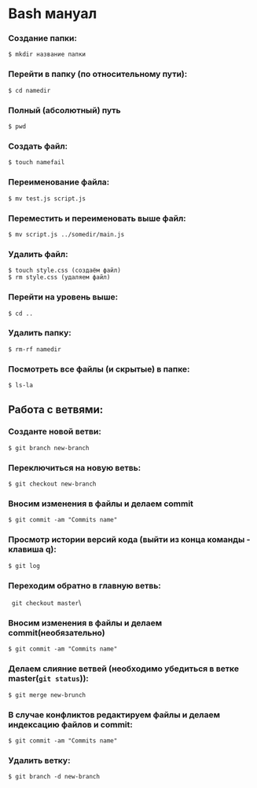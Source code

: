 # Bash мануал

### Создание папки:

`$ mkdir название папки`


### Перейти в папку (по относительному пути):

`$ cd namedir`

### Полный (абсолютный) путь

`$ pwd`

### Создать файл:

`$ touch namefail`

### Переименование файла:

`$ mv test.js script.js`

### Переместить и переименовать выше файл:

`$ mv script.js ../somedir/main.js`

### Удалить файл:
```
$ touch style.css (создаём файл)
$ rm style.css (удаляем файл)
```

### Перейти на уровень выше:

`$ cd ..`

### Удалить папку:

`$ rm-rf namedir`

### Посмотреть все файлы (и скрытые) в папке:

`$ ls-la`

## Работа с ветвями:

### Созданте новой ветви:

`$ git branch new-branch`

### Переключиться на новую ветвь:

`$ git checkout new-branch`

### Вносим изменения в файлы и делаем commit

`$ git commit -am "Commits name"`

### Просмотр истории версий кода (выйти из конца команды - клавиша q):

`$ git log`

### Переходим обратно в главную ветвь:

` git checkout master`\

### Вносим изменения в файлы и делаем commit(необязательно)

`$ git commit -am "Commits name"`

### Делаем слияние ветвей (необходимо убедиться в ветке master(`git status`)):

`$ git merge new-brunch`

### В случае конфликтов редактируем файлы и делаем индексацию файлов и commit:

`$ git commit -am "Commits name"`

### Удалить ветку:

`$ git branch -d new-branch`